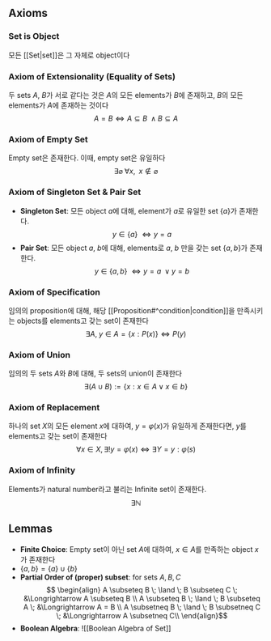 ## Axioms
### Set is Object
모든 [[Set|set]]은 그 자체로 object이다
### Axiom of Extensionality (Equality of Sets)
두 sets $A$, $B$가 서로 같다는 것은 $A$의 모든 elements가 $B$에 존재하고, $B$의 모든 elements가 $A$에 존재하는 것이다
$$
A = B \Longleftrightarrow  A \subseteq B  \; \land B \subseteq A
$$
### Axiom of Empty Set
Empty set은 존재한다. 이때, empty set은 유일하다
$$ \exists \varnothing \; \forall x, \;\; x \notin \varnothing $$
### Axiom of Singleton Set & Pair Set
- **Singleton Set**: 모든 object $a$에 대해, element가 $a$로 유일한 set $\{a\}$가 존재한다.
  $$ y \in \{a\} \; \Longleftrightarrow y = a $$
- **Pair Set**: 모든 object $a$, $b$에 대해, elements로 $a$, $b$ 만을 갖는 set $\{a, b\}$가 존재한다.
    $$ y \in \{a, b\} \; \Longleftrightarrow y = a \; \lor y = b$$
### Axiom of Specification
임의의 proposition에 대해, 해당 [[Proposition#^condition|condition]]을 만족시키는 objects를 elements고 갖는 set이 존재한다
$$
\exists A, \; y \in A=\{x: P(x)\} \Longleftrightarrow P(y)
$$
### Axiom of Union
임의의 두 sets $A$와 $B$에 대해, 두 sets의 union이 존재한다
$$ \exists (A\cup B) := \{x: x\in A \; \lor \; x \in b\} $$
### Axiom of Replacement
하나의 set $X$의 모든 element $x$에 대하여, $y= φ (x)$가 유일하게 존재한다면, $y$를 elements고 갖는 set이 존재한다
$$
\forall x \in X, \exists!y=φ(x) \Longleftrightarrow \exists Y = {y: φ(s)}
$$

### Axiom of Infinity
Elements가 natural number라고 불리는 Infinite set이 존재한다.
$$ \exists \mathbb{N} $$

## Lemmas
- **Finite Choice**: Empty set이 아닌 set $A$에 대하여, $x \in A$를 만족하는 object $x$가 존재한다
- $\{a, b\} = \{a\} \cup \{b\}$
- **Partial Order of (proper) subset**: for sets $A, B, C$
  $$ \begin{align} 
  A \subseteq B \; \land \; B \subseteq C \; &\Longrightarrow A \subseteq B \\
  A \subseteq B \; \land \; B \subseteq A \; &\Longrightarrow A = B \\
  A \subsetneq B \; \land \; B \subsetneq C \; &\Longrightarrow A \subsetneq C\\
  \end{align}$$
- **Boolean Algebra**: ![[Boolean Algebra of Set]]